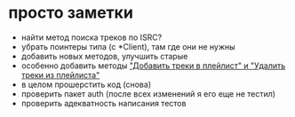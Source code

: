 # просто заметки

- найти метод поиска треков по ISRC?
- убрать поинтеры типа (c *Client), там где они не нужны
- добавить новых методов, улучшить старые
- особенно добавить методы ["Добавить треки в плейлист" и "Удалить треки из плейлиста"](https://github.com/K1llMan/Yandex.Music.Api/blob/master/src/Yandex.Music.Client/Extensions/YPlaylistExtensions.cs#L45)
- в целом прошерстить код (снова)
- проверить пакет auth (после всех изменений я его еще не тестил)
- проверить адекватность написания тестов
